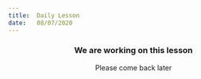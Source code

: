 ```yaml
---
title:  Daily Lesson
date:   08/07/2020
---
```


### <center>We are working on this lesson</center>
<center>Please come back later</center>